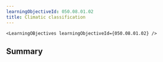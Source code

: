 ```yaml
---
learningObjectiveId: 050.08.01.02
title: Climatic classification
---
```


```tsx eval
<LearningOBjectives learningObjectiveId={050.08.01.02} />
```

## Summary
